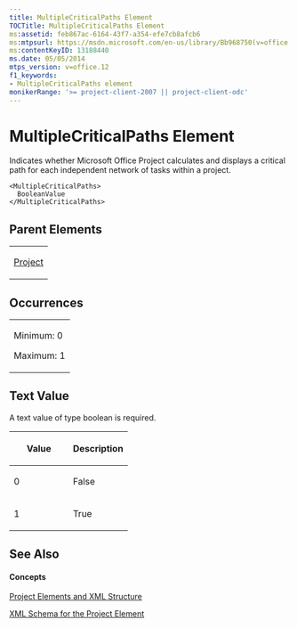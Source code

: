 ```yaml
---
title: MultipleCriticalPaths Element
TOCTitle: MultipleCriticalPaths Element
ms:assetid: feb867ac-6164-43f7-a354-efe7cb8afcb6
ms:mtpsurl: https://msdn.microsoft.com/en-us/library/Bb968750(v=office.12)
ms:contentKeyID: 13188440
ms.date: 05/05/2014
mtps_version: v=office.12
f1_keywords:
- MultipleCriticalPaths element
monikerRange: '>= project-client-2007 || project-client-odc'
---
```


# MultipleCriticalPaths Element




Indicates whether Microsoft Office Project calculates and displays a critical path for each independent network of tasks within a project.

    <MultipleCriticalPaths>
      BooleanValue
    </MultipleCriticalPaths>

## Parent Elements

<table>
<colgroup>
<col style="width: 100%" />
</colgroup>
<tbody>
<tr class="odd">
<td><p><a href="bb968701(v=office.12).md">Project</a></p></td>
</tr>
</tbody>
</table>

## Occurrences

<table>
<colgroup>
<col style="width: 100%" />
</colgroup>
<tbody>
<tr class="odd">
<td><p>Minimum: 0</p>
<p>Maximum: 1</p></td>
</tr>
</tbody>
</table>

## Text Value

A text value of type boolean is required.

<table>
<colgroup>
<col style="width: 50%" />
<col style="width: 50%" />
</colgroup>
<thead>
<tr class="header">
<th><p>Value</p></th>
<th><p>Description</p></th>
</tr>
</thead>
<tbody>
<tr class="odd">
<td><p>0</p></td>
<td><p>False</p></td>
</tr>
<tr class="even">
<td><p>1</p></td>
<td><p>True</p></td>
</tr>
</tbody>
</table>

## See Also

#### Concepts

[Project Elements and XML Structure](bb968439\(v=office.12\).md)

[XML Schema for the Project Element](bb968695\(v=office.12\).md)

